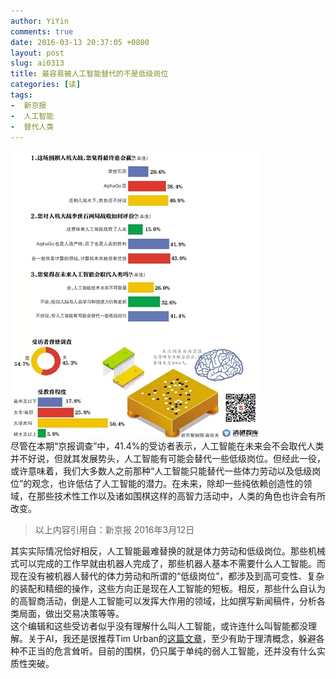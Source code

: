 ```yaml
---
author: YiYin
comments: true
date: 2016-03-13 20:37:05 +0800
layout: post
slug: ai0313
title: 最容易被人工智能替代的不是低级岗位
categories: [读]
tags:
-  新京报
-  人工智能
-  替代人类
---
```

<img src="/public/images/newspaper/ai0313.jpg"><br/>
尽管在本期“京报调查”中，41.4%的受访者表示，人工智能在未来会不会取代人类并不好说，但就其发展势头，人工智能有可能会替代一些低级岗位。但经此一役，或许意味着，我们大多数人之前那种“人工智能只能替代一些体力劳动以及低级岗位”的观念，也许低估了人工智能的潜力。在未来，除却一些纯依赖创造性的领域，在那些技术性工作以及诸如围棋这样的高智力活动中，人类的角色也许会有所改变。
<div class="quote"> <blockquote>
    	以上内容引用自：新京报 2016年3月12日
    </blockquote>
</div>

<div class="commentsonquote">
<div class="yizi">
其实实际情况恰好相反，人工智能最难替换的就是体力劳动和低级岗位。那些机械式可以完成的工作早就由机器人完成了，那些机器人基本不需要什么人工智能。而现在没有被机器人替代的体力劳动和所谓的“低级岗位”，都涉及到高可变性、复杂的装配和精细的操作，这些方向正是现在人工智能的短板。相反，那些什么自认为的高智商活动，倒是人工智能可以发挥大作用的领域，比如撰写新闻稿件，分析各类局面，做出交易决策等等。
</div>
<div class="yiyin">
这个编辑和这些受访者似乎没有理解什么叫人工智能，或许连什么叫智能都没理解。关于AI，我还是很推荐Tim Urban的<a href="http://waitbutwhy.com/2015/01/artificial-intelligence-revolution-1.html">这篇文章</a>，至少有助于理清概念，躲避各种不正当的危言耸听。目前的围棋，仍只属于单纯的弱人工智能，还并没有什么实质性突破。
</div>
</div>
